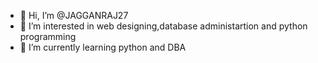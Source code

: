 - 👋 Hi, I’m @JAGGANRAJ27
- 👀 I’m interested in web designing,database administartion and python programming
- 🌱 I’m currently learning python and DBA
